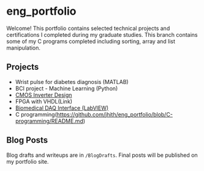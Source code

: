 # eng_portfolio
Welcome! This portfolio contains selected technical projects and certifications I completed during my graduate studies. 
This branch contains some of my C programs completed including sorting, array and list manipulation. 

## Projects

- Wrist pulse for diabetes diagnosis (MATLAB)
- BCI project - Machine Learning (Python)
- [CMOS Inverter Design](link)
- FPGA with VHDL(Link)
- [Biomedical DAQ Interface (LabVIEW)](link)
- C programming(https://github.com/jhith/eng_portfolio/blob/C-programming/README.md)


## Blog Posts

Blog drafts and writeups are in `/BlogDrafts`. Final posts will be published on my portfolio site.
